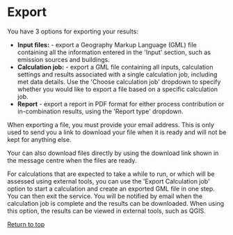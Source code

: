 <div id='top'></div>

# Export

You have 3 options for exporting your results:
- **Input files:** - export a Geography Markup Language (GML) file containing all the information entered in the 'Input' section, such as emission sources and buildings.
- **Calculation job:** - export a GML file containing all inputs, calculation settings and results associated with a single calculation job, including met data details. Use the 'Choose calculation job' dropdown to specify whether you would like to export a file based on a specific calculation job.
- **Report** - export a report in PDF format for either process contribution or in-combination results, using the 'Report type' dropdown.

When exporting a file, you must provide your email address. This is only used to send you a link to download your file when it is ready and will not be kept for anything else.

Your can also download files directly by using the download link shown in the message centre when the files are ready.

For calculations that are expected to take a while to run, or which will be assessed using external tools, you can use the 'Export Calculation job' option to start a calculation and create an exported GML file in one step. You can then exit the service. You will be notified by email when the calculation job is complete and the results can be downloaded. When using this option, the results can be viewed in external tools, such as QGIS.

[Return to top](#top)
